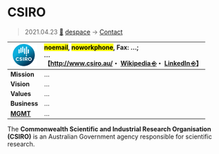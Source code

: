 # CSIRO
> 2021.04.23 [🚀](../../index/index.md) [despace](../index.md) → [Contact](../contact.md)

|[![](../f/contact/c/csiro_logo1_thumb.webp)](../f/contact/c/csiro_logo1.webp)|<mark>noemail</mark>, <mark>noworkphone</mark>, Fax: …;<br> *…*<br> 【<http://www.csiro.au/>・ [Wikipedia ⎆](https://en.wikipedia.org/wiki/CSIRO)・ [LinkedIn ⎆](https://www.linkedin.com/company/csiro/)】|
|:--|:--|
|**Mission**|…|
|**Vision**|…|
|**Values**|…|
|**Business**|…|
|**[MGMT](../mgmt.md)**|…|

The **Commonwealth Scientific and Industrial Research Organisation (CSIRO)** is an Australian Government agency responsible for scientific research.


<p style="page-break-after:always"> </p>
